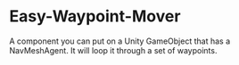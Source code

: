 # Easy-Waypoint-Mover
A component you can put on a Unity GameObject that has a NavMeshAgent. It will loop it through a set of waypoints.
